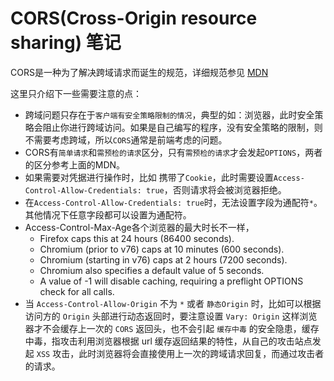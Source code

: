 # CORS(Cross-Origin resource sharing) 笔记
CORS是一种为了解决跨域请求而诞生的规范，详细规范参见 [MDN](https://developer.mozilla.org/zh-CN/docs/Web/HTTP/Access_control_CORS)

这里只介绍下一些需要注意的点：
- 跨域问题只存在于`客户端有安全策略限制的情况`，典型的如：浏览器，此时安全策略会阻止你进行跨域访问。如果是自己编写的程序，没有安全策略的限制，则不需要考虑跨域，所以`CORS`通常是前端考虑的问题。
- CORS有`简单请求`和`需预检的请求`区分，只有`需预检的请求`才会发起`OPTIONS`，两者的区分参考上面的MDN。
- 如果需要对凭据进行操作时，比如 携带了`Cookie`，此时需要设置`Access-Control-Allow-Credentials: true`，否则请求将会被浏览器拒绝。
- 在`Access-Control-Allow-Credentials: true`时，无法设置字段为通配符`*`。其他情况下任意字段都可以设置为通配符。
- Access-Control-Max-Age各个浏览器的最大时长不一样，
  - Firefox caps this at 24 hours (86400 seconds).
  - Chromium (prior to v76) caps at 10 minutes (600 seconds).
  - Chromium (starting in v76) caps at 2 hours (7200 seconds).
  - Chromium also specifies a default value of 5 seconds.
  - A value of -1 will disable caching, requiring a preflight OPTIONS check for all calls.
- 当 `Access-Control-Allow-Origin` 不为 `*` 或者 `静态Origin` 时，比如可以根据访问方的 `Origin` 头部进行动态返回时，要注意设置 `Vary: Origin` 这样浏览器才不会缓存上一次的 `CORS` 返回头，也不会引起 `缓存中毒` 的安全隐患，缓存中毒，指攻击利用浏览器根据 url 缓存返回结果的特性，从自己的攻击站点发起 `XSS` 攻击，此时浏览器将会直接使用上一次的跨域请求回复，而通过攻击者的请求。
